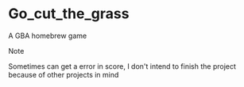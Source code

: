 # Go_cut_the_grass
A GBA homebrew game

> [!NOTE]
> Sometimes can get a error in score, I don't intend to finish the project because of other projects in mind
